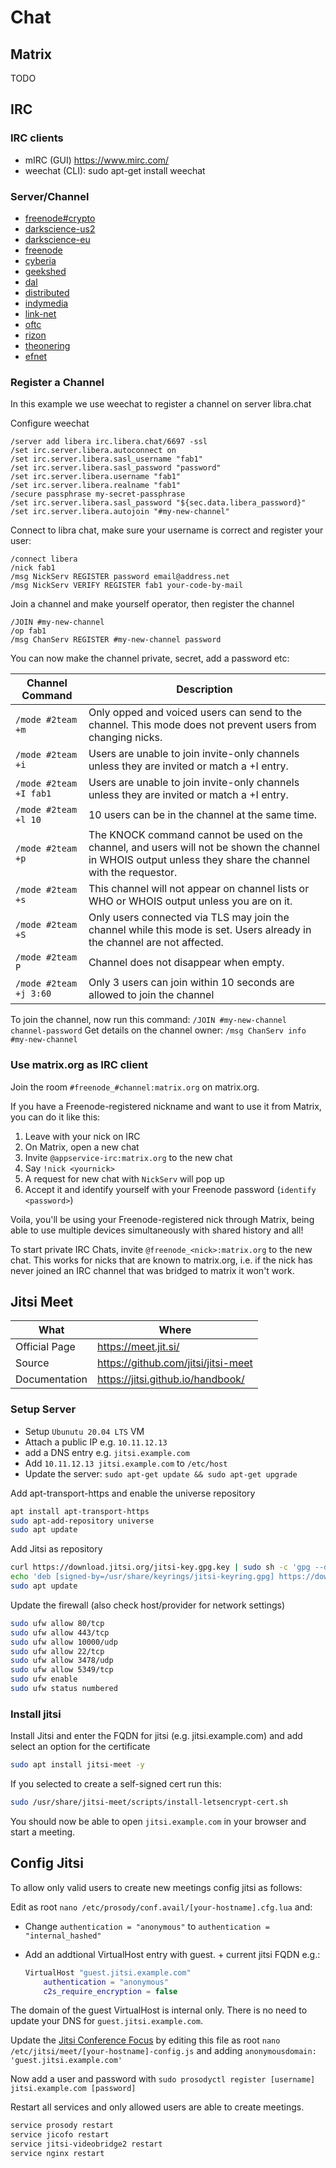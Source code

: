 # Chat

## Matrix

TODO

## IRC

### IRC clients

- mIRC (GUI) <https://www.mirc.com/>
- weechat (CLI): sudo apt-get install weechat

### Server/Channel

- [freenode#crypto](irc://irc.freenode.net:+7000/#crypto "irc://irc.freenode.net:+7000/##crypto")
- [darkscience-us2](irc://irc-eu-2.darkscience.net/#darkscience "irc://irc-eu-2.darkscience.net/darkscience")
- [darkscience-eu](irc://irc-us-east-2.darkscience.net/#darkscience "irc://irc-us-east-2.darkscience.net/darkscience")
- [freenode](ircs://chat.freenode.net:6697/#infra-talk "ircs://chat.freenode.net:6697/#infra-talk")
- [cyberia](ircs://irc.cyberia.is:6697/#cyberia "ircs://irc.cyberia.is:6697/#cyberia")
- [geekshed](irc://eu.geekshed.net:+6697 "irc://eu.geekshed.net:+6697")
- [dal](irc://irc.dal.net:+6697 "irc://irc.dal.net:+6697")
- [distributed](irc://irc.distributed.net:+994 "irc://irc.distributed.net:+994")
- [indymedia](irc://irc.indymedia.org:+6697 "irc://irc.indymedia.org:+6697")
- [link-net](irc://irc.link-net.org:+7000 "irc://irc.link-net.org:+7000")
- [oftc](irc://irc.oftc.net:+6697 "irc://irc.oftc.net:+6697")
- [rizon](irc://irc.rizon.net:+6697 "irc://irc.rizon.net:+6697")
- [theonering](irc://irc.theonering.net:+6697 "irc://irc.theonering.net:+6697")
- [efnet](irc://ssl.efnet.org:+9999 "irc://ssl.efnet.org:+9999")

### Register a Channel

In this example we use weechat to register a channel on server libra.chat

Configure weechat

``` irc
/server add libera irc.libera.chat/6697 -ssl
/set irc.server.libera.autoconnect on
/set irc.server.libera.sasl_username "fab1"
/set irc.server.libera.sasl_password "password"
/set irc.server.libera.username "fab1"
/set irc.server.libera.realname "fab1"
/secure passphrase my-secret-passphrase
/set irc.server.libera.sasl_password "${sec.data.libera_password}"
/set irc.server.libera.autojoin "#my-new-channel"
```

Connect to libra chat, make sure your username is correct and register your user:

``` irc
/connect libera
/nick fab1
/msg NickServ REGISTER password email@address.net
/msg NickServ VERIFY REGISTER fab1 your-code-by-mail
```

Join a channel and make yourself operator, then register the channel

``` irc
/JOIN #my-new-channel
/op fab1
/msg ChanServ REGISTER #my-new-channel password
```

You can now make the channel private, secret, add a password etc:

| Channel Command        | Description                                                                                                                                                |
|------------------------|------------------------------------------------------------------------------------------------------------------------------------------------------------|
| `/mode #2team +m`      | Only opped and voiced users can send to the channel. This mode does not prevent users from changing nicks.                                                 |
| `/mode #2team +i`      | Users are unable to join invite-only channels unless they are invited or match a +I entry.                                                                 |
| `/mode #2team +I fab1` | Users are unable to join invite-only channels unless they are invited or match a +I entry.                                                                 |
| `/mode #2team +l 10`   | 10 users can be in the channel at the same time.                                                                                                           |
| `/mode #2team +p`      | The KNOCK command cannot be used on the channel, and users will not be shown the channel in WHOIS output unless they share the channel with the requestor. |
| `/mode #2team +s`      | This channel will not appear on channel lists or WHO or WHOIS output unless you are on it.                                                                 |
| `/mode #2team +S`      | Only users connected via TLS may join the channel while this mode is set. Users already in the channel are not affected.                                   |
| `/mode #2team P`       | Channel does not disappear when empty.                                                                                                                     |
| `/mode #2team +j 3:60` | Only 3 users can join within 10 seconds are allowed to join the channel                                                                                    |

To join the channel, now run this command: `/JOIN #my-new-channel channel-password`
Get details on the channel owner: `/msg ChanServ info #my-new-channel`

### Use matrix.org as IRC client

Join the room `#freenode_#channel:matrix.org` on matrix.org.

If you have a Freenode-registered nickname and want to use it from Matrix, you can do it like this:

1. Leave with your nick on IRC
2. On Matrix, open a new chat
3. Invite `@appservice-irc:matrix.org` to the new chat
4. Say `!nick <yournick>`
5. A request for new chat with `NickServ` will pop up
6. Accept it and identify yourself with your Freenode password (`identify <password>`)

Voila, you'll be using your Freenode-registered nick through Matrix, being able to use multiple devices simultaneously with shared history and all!

To start private IRC Chats, invite `@freenode_<nick>:matrix.org` to the new chat. This works for nicks that are known to matrix.org, i.e. if the nick has never joined an IRC channel that was bridged to matrix it won't work.

## Jitsi Meet

| What          | Where                                 |
|---------------|---------------------------------------|
| Official Page | <https://meet.jit.si/>                |
| Source        | <https://github.com/jitsi/jitsi-meet> |
| Documentation | <https://jitsi.github.io/handbook/>     |

### Setup Server

- Setup `Ubunutu 20.04 LTS` VM
- Attach a public IP e.g. `10.11.12.13`
- add a DNS entry e.g. `jitsi.example.com`
- Add `10.11.12.13 jitsi.example.com` to `/etc/host`
- Update the server: ```sudo apt-get update && sudo apt-get upgrade```

Add apt-transport-https and enable the universe repository

``` sh
apt install apt-transport-https
sudo apt-add-repository universe
sudo apt update
```

Add Jitsi as repository

``` sh
curl https://download.jitsi.org/jitsi-key.gpg.key | sudo sh -c 'gpg --dearmor > /usr/share/keyrings/jitsi-keyring.gpg'
echo 'deb [signed-by=/usr/share/keyrings/jitsi-keyring.gpg] https://download.jitsi.org stable/' | sudo tee /etc/apt/sources.list.d/jitsi-stable.list > /dev/null
sudo apt update
```

Update the firewall (also check host/provider for network settings)

``` sh
sudo ufw allow 80/tcp
sudo ufw allow 443/tcp
sudo ufw allow 10000/udp
sudo ufw allow 22/tcp
sudo ufw allow 3478/udp
sudo ufw allow 5349/tcp
sudo ufw enable
sudo ufw status numbered
```

### Install jitsi

Install Jitsi and enter the FQDN for jitsi (e.g. jitsi.example.com) and add select an option for the certificate

``` sh
sudo apt install jitsi-meet -y
```

If you selected to create a self-signed cert run this:

``` sh
sudo /usr/share/jitsi-meet/scripts/install-letsencrypt-cert.sh
```

You should now be able to open `jitsi.example.com` in your browser and start a meeting.

## Config Jitsi

To allow only valid users to create new meetings config jitsi as follows:

Edit as root `nano /etc/prosody/conf.avail/[your-hostname].cfg.lua` and:

- Change `authentication = "anonymous"` to `authentication = "internal_hashed"`
- Add an addtional VirtualHost entry with guest. + current jitsi FQDN e.g.:

    ``` lua
    VirtualHost "guest.jitsi.example.com"
        authentication = "anonymous"
        c2s_require_encryption = false
    ```

The domain of the guest VirtualHost is internal only. There is no need to update your DNS for `guest.jitsi.example.com`.

Update the [Jitsi Conference Focus](https://github.com/jitsi/jicofo) by editing this file as root `nano /etc/jitsi/meet/[your-hostname]-config.js` and adding `anonymousdomain: 'guest.jitsi.example.com'`

Now add a user and password with ```sudo prosodyctl register [username] jitsi.example.com [password]```

Restart all services and only allowed users are able to create meetings.

``` sh
service prosody restart
service jicofo restart
service jitsi-videobridge2 restart
service nginx restart
```
